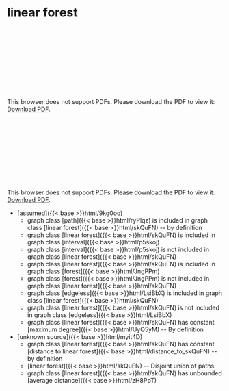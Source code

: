# linear forest




<object data="../local_skQuFN.pdf" type="application/pdf" width="100%" height="480px"><embed src="../local_skQuFN.pdf"><p>This browser does not support PDFs. Please download the PDF to view it: <a href="../local_skQuFN.pdf">Download PDF</a>.</p></embed></object>


<object data="../inclusions_skQuFN.pdf" type="application/pdf" width="100%" height="480px"><embed src="../inclusions_skQuFN.pdf"><p>This browser does not support PDFs. Please download the PDF to view it: <a href="../inclusions_skQuFN.pdf">Download PDF</a>.</p></embed></object>

*  [assumed]({{< base >}}html/9kg0oo)
    * graph class [path]({{< base >}}html/ryPlqz) is included in graph class [linear forest]({{< base >}}html/skQuFN) -- by definition
    * graph class [linear forest]({{< base >}}html/skQuFN) is included in graph class [interval]({{< base >}}html/p5skoj)
    * graph class [interval]({{< base >}}html/p5skoj) is not included in graph class [linear forest]({{< base >}}html/skQuFN)
    * graph class [linear forest]({{< base >}}html/skQuFN) is included in graph class [forest]({{< base >}}html/JngPPm)
    * graph class [forest]({{< base >}}html/JngPPm) is not included in graph class [linear forest]({{< base >}}html/skQuFN)
    * graph class [edgeless]({{< base >}}html/LsiBbX) is included in graph class [linear forest]({{< base >}}html/skQuFN)
    * graph class [linear forest]({{< base >}}html/skQuFN) is not included in graph class [edgeless]({{< base >}}html/LsiBbX)
    * graph class [linear forest]({{< base >}}html/skQuFN) has constant [maximum degree]({{< base >}}html/UyQ5yM) -- By definition
*  [unknown source]({{< base >}}html/myit4D)
    * graph class [linear forest]({{< base >}}html/skQuFN) has constant [distance to linear forest]({{< base >}}html/distance_to_skQuFN) -- by definition
    * [linear forest]({{< base >}}html/skQuFN) -- Disjoint union of paths.
    * graph class [linear forest]({{< base >}}html/skQuFN) has unbounded [average distance]({{< base >}}html/zH8PpT)